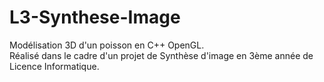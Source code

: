 # L3-Synthese-Image

Modélisation 3D d'un poisson en C++ OpenGL.\
Réalisé dans le cadre d'un projet de Synthèse d'image en 3ème année de Licence Informatique.
